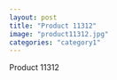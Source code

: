 ```yaml
---
layout: post
title: "Product 11312"
image: "product11312.jpg"
categories: "category1"
---
```

Product 11312
